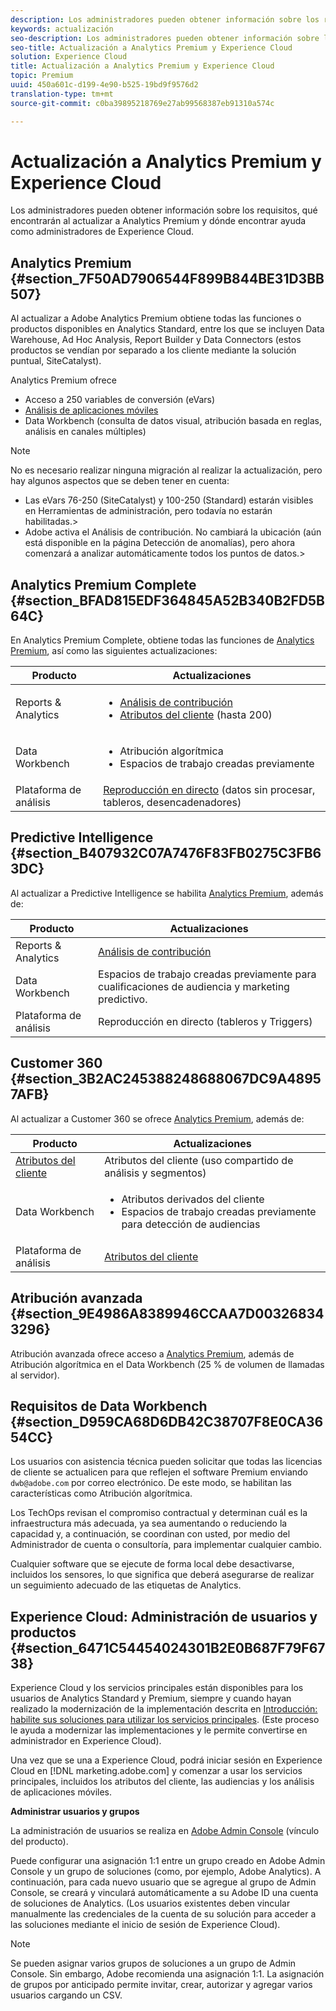 ```yaml
---
description: Los administradores pueden obtener información sobre los requisitos, qué encontrarán al actualizar a Analytics Premium y dónde encontrar ayuda como administradores de Experience Cloud.
keywords: actualización
seo-description: Los administradores pueden obtener información sobre los requisitos, qué encontrarán al actualizar a Analytics Premium y dónde encontrar ayuda como administradores de Experience Cloud.
seo-title: Actualización a Analytics Premium y Experience Cloud
solution: Experience Cloud
title: Actualización a Analytics Premium y Experience Cloud
topic: Premium
uuid: 450a601c-d199-4e90-b525-19bd9f9576d2
translation-type: tm+mt
source-git-commit: c0ba39895218769e27ab99568387eb91310a574c

---
```



# Actualización a Analytics Premium y Experience Cloud

Los administradores pueden obtener información sobre los requisitos, qué encontrarán al actualizar a Analytics Premium y dónde encontrar ayuda como administradores de Experience Cloud.

## Analytics Premium {#section_7F50AD7906544F899B844BE31D3BB507}

Al actualizar a Adobe Analytics Premium obtiene todas las funciones o productos disponibles en Analytics Standard, entre los que se incluyen Data Warehouse, Ad Hoc Analysis, Report Builder y Data Connectors (estos productos se vendían por separado a los cliente mediante la solución puntual, SiteCatalyst).

Analytics Premium ofrece

* Acceso a 250 variables de conversión (eVars)
* [Análisis de aplicaciones móviles](https://marketing.adobe.com/resources/help/en_US/mobile/)
* Data Workbench (consulta de datos visual, atribución basada en reglas, análisis en canales múltiples)

>[!NOTE]
>
>No es necesario realizar ninguna migración al realizar la actualización, pero hay algunos aspectos que se deben tener en cuenta:
>
>* Las eVars 76-250 (SiteCatalyst) y 100-250 (Standard) estarán visibles en Herramientas de administración, pero todavía no estarán habilitadas.&gt;
>* Adobe activa el Análisis de contribución. No cambiará la ubicación (aún está disponible en la página Detección de anomalías), pero ahora comenzará a analizar automáticamente todos los puntos de datos.&gt;


## Analytics Premium Complete {#section_BFAD815EDF364845A52B340B2FD5B64C}

En Analytics Premium Complete, obtiene todas las funciones de [Analytics Premium](../admin-getting-started/upgrade-to-analytics-premium.md#section_7F50AD7906544F899B844BE31D3BB507), así como las siguientes actualizaciones:

| Producto | Actualizaciones |
|--- |--- |
| Reports &amp; Analytics | <ul><li>[Análisis de contribución](https://docs.adobe.com/content/help/en/analytics/analyze/analysis-workspace/virtual-analyst/contribution-analysis/ca-tokens.html)</li><li>[Atributos del cliente](../attributes/attributes.md#concept_ACFEE7C8B8E94875BA0825CDF4913AF1) (hasta 200)</li></ul> |
| Data Workbench | <ul><li>Atribución algorítmica</li><li>Espacios de trabajo creadas previamente</li></ul> |
| Plataforma de análisis | [Reproducción en directo](https://helpx.adobe.com/analytics/kb/getting-started-with-livestream-api.html) (datos sin procesar, tableros, desencadenadores) |

## Predictive Intelligence {#section_B407932C07A7476F83FB0275C3FB63DC}

Al actualizar a Predictive Intelligence se habilita [Analytics Premium](../admin-getting-started/upgrade-to-analytics-premium.md#section_7F50AD7906544F899B844BE31D3BB507), además de:

| Producto | Actualizaciones |
|---|---|
| Reports &amp; Analytics | [Análisis de contribución](https://docs.adobe.com/content/help/en/analytics/analyze/analysis-workspace/virtual-analyst/contribution-analysis/ca-tokens.html) |
| Data Workbench | Espacios de trabajo creadas previamente para cualificaciones de audiencia y marketing predictivo. |
| Plataforma de análisis | Reproducción en directo (tableros y Triggers) |

## Customer 360  {#section_3B2AC245388248688067DC9A48957AFB}

Al actualizar a Customer 360 se ofrece [Analytics Premium](../admin-getting-started/upgrade-to-analytics-premium.md#section_7F50AD7906544F899B844BE31D3BB507), además de:

| Producto | Actualizaciones |
|--- |--- |
| [Atributos del cliente](../attributes/attributes.md) | Atributos del cliente (uso compartido de análisis y segmentos) |
| Data Workbench | <ul><li>Atributos derivados del cliente</li><li>Espacios de trabajo creadas previamente para detección de audiencias</li></ul> |
| Plataforma de análisis | [Atributos del cliente](../attributes/attributes.md) |

## Atribución avanzada {#section_9E4986A8389946CCAA7D003268343296}

Atribución avanzada ofrece acceso a [Analytics Premium](../admin-getting-started/upgrade-to-analytics-premium.md#section_7F50AD7906544F899B844BE31D3BB507), además de Atribución algorítmica en el Data Workbench (25 % de volumen de llamadas al servidor).

## Requisitos de Data Workbench  {#section_D959CA68D6DB42C38707F8E0CA3654CC}

Los usuarios con asistencia técnica pueden solicitar que todas las licencias de cliente se actualicen para que reflejen el software Premium enviando `dwb@adobe.com` por correo electrónico. De este modo, se habilitan las características como Atribución algorítmica.

Los TechOps revisan el compromiso contractual y determinan cuál es la infraestructura más adecuada, ya sea aumentando o reduciendo la capacidad y, a continuación, se coordinan con usted, por medio del Administrador de cuenta o consultoría, para implementar cualquier cambio.

Cualquier software que se ejecute de forma local debe desactivarse, incluidos los sensores, lo que significa que deberá asegurarse de realizar un seguimiento adecuado de las etiquetas de Analytics.

## Experience Cloud: Administración de usuarios y productos {#section_6471C54454024301B2E0B687F79F6738}

Experience Cloud y los servicios principales están disponibles para los usuarios de Analytics Standard y Premium, siempre y cuando hayan realizado la modernización de la implementación descrita en [Introducción: habilite sus soluciones para utilizar los servicios principales](../core-services/core-services.md#concept_07ED1D5C64234E77976E6D572E78FB9C). (Este proceso le ayuda a modernizar las implementaciones y le permite convertirse en administrador en Experience Cloud).

Una vez que se una a Experience Cloud, podrá iniciar sesión en Experience Cloud en [!DNL marketing.adobe.com] y comenzar a usar los servicios principales, incluidos los atributos del cliente, las audiencias y los análisis de aplicaciones móviles.

**Administrar usuarios y grupos**

La administración de usuarios se realiza en [Adobe Admin Console](https://helpx.adobe.com/enterprise/help/aedash.html) (vínculo del producto).

Puede configurar una asignación 1:1 entre un grupo creado en Adobe Admin Console y un grupo de soluciones (como, por ejemplo, Adobe Analytics). A continuación, para cada nuevo usuario que se agregue al grupo de Admin Console, se creará y vinculará automáticamente a su Adobe ID una cuenta de soluciones de Analytics. (Los usuarios existentes deben vincular manualmente las credenciales de la cuenta de su solución para acceder a las soluciones mediante el inicio de sesión de Experience Cloud).

>[!NOTE]
>
>Se pueden asignar varios grupos de soluciones a un grupo de Admin Console. Sin embargo, Adobe recomienda una asignación 1:1. La asignación de grupos por anticipado permite invitar, crear, autorizar y agregar varios usuarios cargando un CSV.
